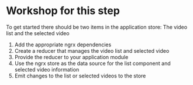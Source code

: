 # Workshop for this step

To get started there should be two items in the application store:
The video list and the selected video

1. Add the appropriate ngrx dependencies
1. Create a reducer that manages the video list and selected video
1. Provide the reducer to your application module
1. Use the ngrx store as the data source for the list component and selected video information
1. Emit changes to the list or selected videos to the store